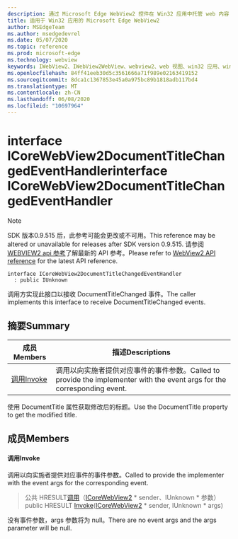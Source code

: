```yaml
---
description: 通过 Microsoft Edge WebView2 控件在 Win32 应用中托管 web 内容
title: 适用于 Win32 应用的 Microsoft Edge WebView2
author: MSEdgeTeam
ms.author: msedgedevrel
ms.date: 05/07/2020
ms.topic: reference
ms.prod: microsoft-edge
ms.technology: webview
keywords: IWebView2、IWebView2WebView、webview2、web 视图、win32 应用、win32、edge、ICoreWebView2、ICoreWebView2Controller、浏览器控件、边缘 html
ms.openlocfilehash: 84ff41eeb30d5c3561666a71f989e02163419152
ms.sourcegitcommit: 8dca1c1367853e45a0a975bc89b1818adb117bd4
ms.translationtype: MT
ms.contentlocale: zh-CN
ms.lasthandoff: 06/08/2020
ms.locfileid: "10697964"
---
```

# <span data-ttu-id="68ad2-104">interface ICoreWebView2DocumentTitleChangedEventHandler</span><span class="sxs-lookup"><span data-stu-id="68ad2-104">interface ICoreWebView2DocumentTitleChangedEventHandler</span></span> 

> [!NOTE]
> <span data-ttu-id="68ad2-105">SDK 版本0.9.515 后，此参考可能会更改或不可用。</span><span class="sxs-lookup"><span data-stu-id="68ad2-105">This reference may be altered or unavailable for releases after SDK version 0.9.515.</span></span> <span data-ttu-id="68ad2-106">请参阅[WEBVIEW2 api 参考](../../../webview2-api-reference.md)了解最新的 API 参考。</span><span class="sxs-lookup"><span data-stu-id="68ad2-106">Please refer to [WebView2 API reference](../../../webview2-api-reference.md) for the latest API reference.</span></span>

```
interface ICoreWebView2DocumentTitleChangedEventHandler
  : public IUnknown
```

<span data-ttu-id="68ad2-107">调用方实现此接口以接收 DocumentTitleChanged 事件。</span><span class="sxs-lookup"><span data-stu-id="68ad2-107">The caller implements this interface to receive DocumentTitleChanged events.</span></span>

## <span data-ttu-id="68ad2-108">摘要</span><span class="sxs-lookup"><span data-stu-id="68ad2-108">Summary</span></span>

 <span data-ttu-id="68ad2-109">成员</span><span class="sxs-lookup"><span data-stu-id="68ad2-109">Members</span></span>                        | <span data-ttu-id="68ad2-110">描述</span><span class="sxs-lookup"><span data-stu-id="68ad2-110">Descriptions</span></span>
--------------------------------|---------------------------------------------
[<span data-ttu-id="68ad2-111">调用</span><span class="sxs-lookup"><span data-stu-id="68ad2-111">Invoke</span></span>](#invoke) | <span data-ttu-id="68ad2-112">调用以向实施者提供对应事件的事件参数。</span><span class="sxs-lookup"><span data-stu-id="68ad2-112">Called to provide the implementer with the event args for the corresponding event.</span></span>

<span data-ttu-id="68ad2-113">使用 DocumentTitle 属性获取修改后的标题。</span><span class="sxs-lookup"><span data-stu-id="68ad2-113">Use the DocumentTitle property to get the modified title.</span></span>

## <span data-ttu-id="68ad2-114">成员</span><span class="sxs-lookup"><span data-stu-id="68ad2-114">Members</span></span>

#### <span data-ttu-id="68ad2-115">调用</span><span class="sxs-lookup"><span data-stu-id="68ad2-115">Invoke</span></span> 

<span data-ttu-id="68ad2-116">调用以向实施者提供对应事件的事件参数。</span><span class="sxs-lookup"><span data-stu-id="68ad2-116">Called to provide the implementer with the event args for the corresponding event.</span></span>

> <span data-ttu-id="68ad2-117">公共 HRESULT[调用](#invoke)（[ICoreWebView2](icorewebview2.md) \* sender、IUnknown \* 参数）</span><span class="sxs-lookup"><span data-stu-id="68ad2-117">public HRESULT [Invoke](#invoke)([ICoreWebView2](icorewebview2.md) \* sender, IUnknown \* args)</span></span>

<span data-ttu-id="68ad2-118">没有事件参数，args 参数将为 null。</span><span class="sxs-lookup"><span data-stu-id="68ad2-118">There are no event args and the args parameter will be null.</span></span>

